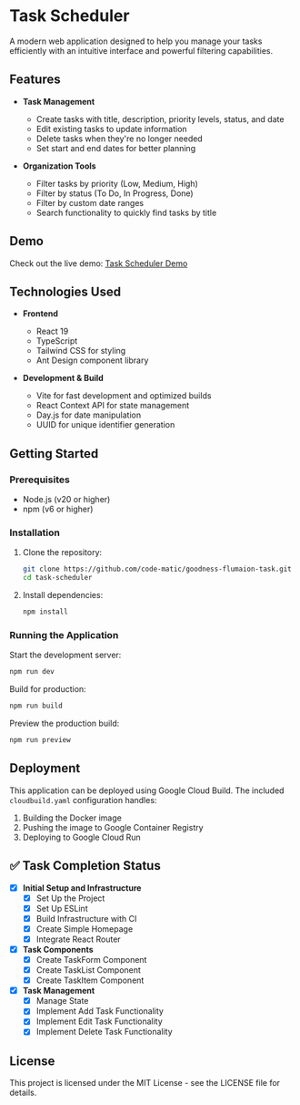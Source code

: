 # Task Scheduler

A modern web application designed to help you manage your tasks efficiently with an intuitive interface and powerful filtering capabilities.

## Features

- **Task Management**
  - Create tasks with title, description, priority levels, status, and date
  - Edit existing tasks to update information
  - Delete tasks when they're no longer needed
  - Set start and end dates for better planning

- **Organization Tools**
  - Filter tasks by priority (Low, Medium, High)
  - Filter by status (To Do, In Progress, Done)
  - Filter by custom date ranges
  - Search functionality to quickly find tasks by title

## Demo

Check out the live demo: [Task Scheduler Demo](https://goodness-flumaion-task-scheduler-749119130796.europe-west1.run.app)

## Technologies Used

- **Frontend**
  - React 19
  - TypeScript
  - Tailwind CSS for styling
  - Ant Design component library

- **Development & Build**
  - Vite for fast development and optimized builds
  - React Context API for state management
  - Day.js for date manipulation
  - UUID for unique identifier generation

## Getting Started

### Prerequisites

- Node.js (v20 or higher)
- npm (v6 or higher)

### Installation

1. Clone the repository:
   ```sh
   git clone https://github.com/code-matic/goodness-flumaion-task.git
   cd task-scheduler
   ```

2. Install dependencies:
   ```sh
   npm install
   ```

### Running the Application

Start the development server:
```sh
npm run dev
```

Build for production:
```sh
npm run build
```

Preview the production build:
```sh
npm run preview
```

## Deployment

This application can be deployed using Google Cloud Build. The included `cloudbuild.yaml` configuration handles:

1. Building the Docker image
2. Pushing the image to Google Container Registry
3. Deploying to Google Cloud Run

## ✅ Task Completion Status

- [x] **Initial Setup and Infrastructure**
  - [x] Set Up the Project
  - [x] Set Up ESLint
  - [x] Build Infrastructure with CI
  - [x] Create Simple Homepage
  - [x] Integrate React Router

- [x] **Task Components**
  - [x] Create TaskForm Component
  - [x] Create TaskList Component
  - [x] Create TaskItem Component

- [x] **Task Management**
  - [x] Manage State
  - [x] Implement Add Task Functionality
  - [x] Implement Edit Task Functionality
  - [x] Implement Delete Task Functionality

## License

This project is licensed under the MIT License - see the LICENSE file for details.
